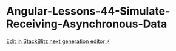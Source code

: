 # Angular-Lessons-44-Simulate-Receiving-Asynchronous-Data

[Edit in StackBlitz next generation editor ⚡️](https://stackblitz.com/~/github.com/dsoto1111/Angular-Lessons-44-Simulate-Receiving-Asynchronous-Data)